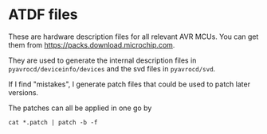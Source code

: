 # ATDF files

These are hardware description files for all relevant AVR MCUs. You can get them from https://packs.download.microchip.com.

They are used to generate the internal description files in `pyavrocd/deviceinfo/devices` and the svd files in `pyavrocd/svd`.

If I find "mistakes", I generate patch files that could be used to patch
later versions.

The patches can all be applied in one go by
```
cat *.patch | patch -b -f
```
